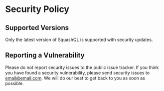 # Security Policy

## Supported Versions

Only the latest version of SquashQL is supported with security updates.

## Reporting a Vulnerability

Please do not report security issues to the public issue tracker. If you think you have found a security vulnerability, please send security issues to [email@email.com](mailto:email@email.com). We will do our best to get back to you as soon as possible.
